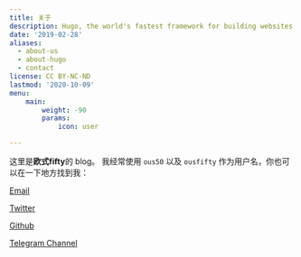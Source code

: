 ```yaml
---
title: 关于
description: Hugo, the world's fastest framework for building websites
date: '2019-02-28'
aliases:
  - about-us
  - about-hugo
  - contact
license: CC BY-NC-ND
lastmod: '2020-10-09'
menu:
    main: 
        weight: -90
        params:
            icon: user

---
```


这里是**欧式fifty**的 blog。 我经常使用 `ous50` 以及 `ousfifty` 作为用户名，你也可以在一下地方找到我：

[Email](mailto:me@ous50.moe)

[Twitter](https://twitter.com/ousfifty)

[Github](https://github.com/ous50)

[Telegram Channel](https://t.me/ouschannel)

